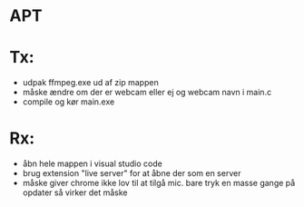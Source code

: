 # APT

# Tx:
 - udpak ffmpeg.exe ud af zip mappen
 - måske ændre om der er webcam eller ej og webcam navn i main.c
 - compile og kør main.exe

# Rx:
 - åbn hele mappen i visual studio code
 - brug extension "live server" for at åbne der som en server
 - måske giver chrome ikke lov til at tilgå mic. bare tryk en masse gange på opdater så virker det måske
